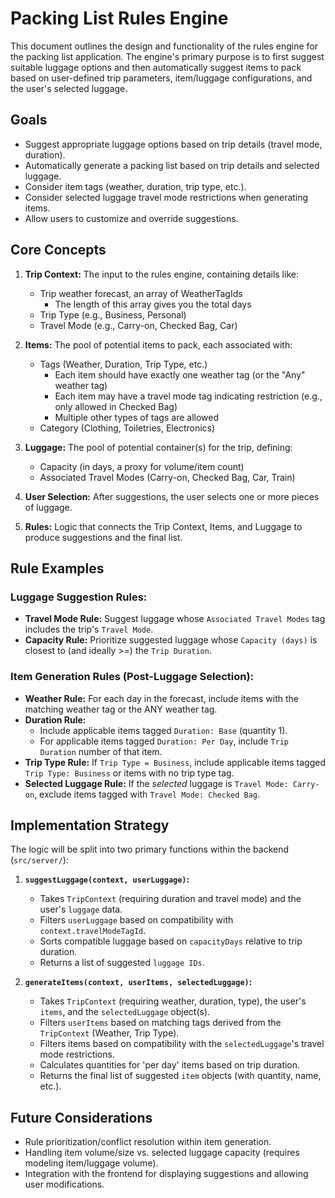 # Packing List Rules Engine

This document outlines the design and functionality of the rules engine for the packing list application. The engine's primary purpose is to first suggest suitable luggage options and then automatically suggest items to pack based on user-defined trip parameters, item/luggage configurations, and the user's selected luggage.

## Goals

- Suggest appropriate luggage options based on trip details (travel mode, duration).
- Automatically generate a packing list based on trip details and selected luggage.
- Consider item tags (weather, duration, trip type, etc.).
- Consider selected luggage travel mode restrictions when generating items.
- Allow users to customize and override suggestions.

## Core Concepts

1.  **Trip Context:** The input to the rules engine, containing details like:

    - Trip weather forecast, an array of WeatherTagIds
      - The length of this array gives you the total days
    - Trip Type (e.g., Business, Personal)
    - Travel Mode (e.g., Carry-on, Checked Bag, Car)

2.  **Items:** The pool of potential items to pack, each associated with:

    - Tags (Weather, Duration, Trip Type, etc.)
      - Each item should have exactly one weather tag (or the "Any" weather tag)
      - Each item may have a travel mode tag indicating restriction (e.g., only allowed in Checked Bag)
      - Multiple other types of tags are allowed
    - Category (Clothing, Toiletries, Electronics)

3.  **Luggage:** The pool of potential container(s) for the trip, defining:

    - Capacity (in days, a proxy for volume/item count)
    - Associated Travel Modes (Carry-on, Checked Bag, Car, Train)

4.  **User Selection:** After suggestions, the user selects one or more pieces of luggage.

5.  **Rules:** Logic that connects the Trip Context, Items, and Luggage to produce suggestions and the final list.

## Rule Examples

### Luggage Suggestion Rules:

- **Travel Mode Rule:** Suggest luggage whose `Associated Travel Modes` tag includes the trip's `Travel Mode`.
- **Capacity Rule:** Prioritize suggested luggage whose `Capacity (days)` is closest to (and ideally >=) the `Trip Duration`.

### Item Generation Rules (Post-Luggage Selection):

- **Weather Rule:** For each day in the forecast, include items with the matching weather tag or the ANY weather tag.
- **Duration Rule:**
  - Include applicable items tagged `Duration: Base` (quantity 1).
  - For applicable items tagged `Duration: Per Day`, include `Trip Duration` number of that item.
- **Trip Type Rule:** If `Trip Type = Business`, include applicable items tagged `Trip Type: Business` or items with no trip type tag.
- **Selected Luggage Rule:** If the _selected_ luggage is `Travel Mode: Carry-on`, exclude items tagged with `Travel Mode: Checked Bag`.

## Implementation Strategy

The logic will be split into two primary functions within the backend (`src/server/`):

1.  **`suggestLuggage(context, userLuggage)`:**

    - Takes `TripContext` (requiring duration and travel mode) and the user's `luggage` data.
    - Filters `userLuggage` based on compatibility with `context.travelModeTagId`.
    - Sorts compatible luggage based on `capacityDays` relative to trip duration.
    - Returns a list of suggested `luggage IDs`.

2.  **`generateItems(context, userItems, selectedLuggage)`:**
    - Takes `TripContext` (requiring weather, duration, type), the user's `items`, and the `selectedLuggage` object(s).
    - Filters `userItems` based on matching tags derived from the `TripContext` (Weather, Trip Type).
    - Filters items based on compatibility with the `selectedLuggage`'s travel mode restrictions.
    - Calculates quantities for 'per day' items based on trip duration.
    - Returns the final list of suggested `item` objects (with quantity, name, etc.).

## Future Considerations

- Rule prioritization/conflict resolution within item generation.
- Handling item volume/size vs. selected luggage capacity (requires modeling item/luggage volume).
- Integration with the frontend for displaying suggestions and allowing user modifications.
